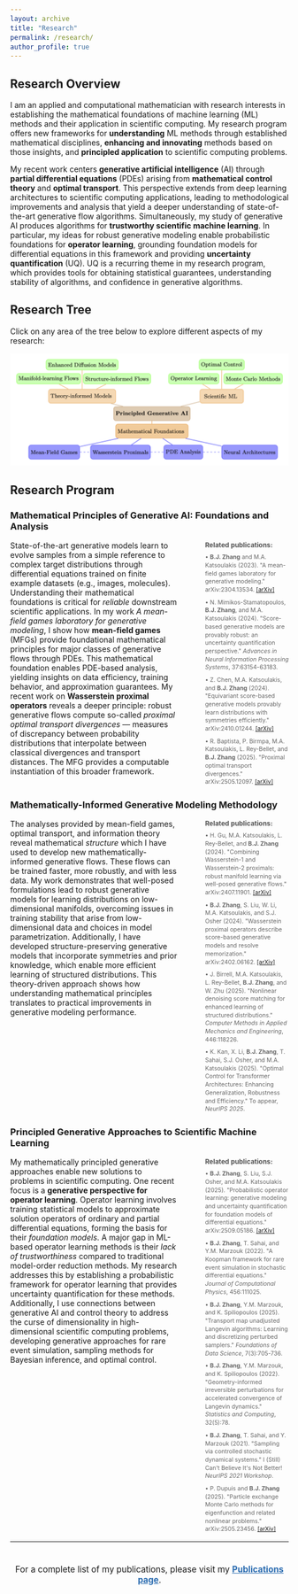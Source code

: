 ```yaml
---
layout: archive
title: "Research"
permalink: /research/
author_profile: true
---
```


<style>
  area {
    cursor: pointer;
  }
</style>

## Research Overview

I am an applied and computational mathematician with research interests in establishing the mathematical foundations of machine learning (ML) methods and their application in scientific computing. My research program offers new frameworks for **understanding** ML methods through established mathematical disciplines, **enhancing and innovating** methods based on those insights, and **principled application** to scientific computing problems.

My recent work centers **generative artificial intelligence** (AI) through **partial differential equations** (PDEs) arising from **mathematical control theory** and **optimal transport**. This perspective extends from deep learning architectures to scientific computing applications, leading to methodological improvements and analysis that yield a deeper understanding of state-of-the-art generative flow algorithms. Simultaneously, my study of generative AI produces algorithms for **trustworthy scientific machine learning**. In particular, my ideas for robust generative modeling enable probabilistic foundations for **operator learning**, grounding foundation models for differential equations in this framework and providing **uncertainty quantification** (UQ). UQ is a recurring theme in my research program, which provides tools for obtaining statistical guarantees, understanding stability of algorithms, and confidence in generative algorithms.

## Research Tree

Click on any area of the tree below to explore different aspects of my research:

<img src="/images/tree_website.png" alt="Research Tree" usemap="#research-tree" style="max-width: 100%; height: auto;">

<map name="research-tree">
  <area shape="rect" coords="580,295,1020,380" alt="Principled Generative AI">

  <area shape="rect" coords="590,395,980,490" alt="Mathematical Foundations">
  <area shape="rect" coords="100,515,390,595" alt="Mean-Field Games">
  <area shape="rect" coords="450,515,790,595" alt="Wasserstein Proximals">
  <area shape="rect" coords="860,515,1085,595" alt="PDE Analysis">
  <area shape="rect" coords="1190,515,1490,595" alt="Neural Architectures">

  <area shape="rect" coords="220,195,600,285" alt="Theory-informed Models">
  <area shape="rect" coords="35,110,400,190" alt="Manifold-learning Flows">
  <area shape="rect" coords="420,110,790,190" alt="Structure-informed Flows">
  <area shape="rect" coords="200,30,610,110" alt="Enhanced Diffusion Models">

  <area shape="rect" coords="1065,195,1325,285" alt="Scientific ML">
  <area shape="rect" coords="890,110,1200,190" alt="Operator Learning">
  <area shape="rect" coords="1210,110,1520,190" alt="Monte Carlo Methods">
  <area shape="rect" coords="1060,30,1320,110" alt="Optimal Control">
</map>

## Research Program

### Mathematical Principles of Generative AI: Foundations and Analysis

<div style="display: flex; gap: 30px; align-items: start;">
<div style="flex: 2;">
State-of-the-art generative models learn to evolve samples from a simple reference to complex target distributions through differential equations trained on finite example datasets (e.g., images, molecules). Understanding their mathematical foundations is critical for <em>reliable</em> downstream scientific applications. In my work <em>A mean-field games laboratory for generative modeling</em>, I show how <strong>mean-field games</strong> (MFGs) provide foundational mathematical principles for major classes of generative flows through PDEs. This mathematical foundation enables PDE-based analysis, yielding insights on data efficiency, training behavior, and approximation guarantees. My recent work on <strong>Wasserstein proximal operators</strong> reveals a deeper principle: robust generative flows compute so-called <em>proximal optimal transport divergences</em> — measures of discrepancy between probability distributions that interpolate between classical divergences and transport distances. The MFG provides a computable instantiation of this broader framework.
</div>
<div style="flex: 1; padding-left: 20px;">
<p style="font-size: 0.85em; color: #555; margin-top: 0; margin-bottom: 8px;"><strong>Related publications:</strong></p>
<ul style="font-size: 0.75em; line-height: 1.4; list-style: none; padding: 0; margin: 0; color: #666;">
<li style="margin-bottom: 8px;">• <strong>B.J. Zhang</strong> and M.A. Katsoulakis (2023). "A mean-field games laboratory for generative modeling." arXiv:2304.13534. <a href="https://arxiv.org/abs/2304.13534" target="_blank">[arXiv]</a></li>
<li style="margin-bottom: 8px;">• N. Mimikos-Stamatopoulos, <strong>B.J. Zhang</strong>, and M.A. Katsoulakis (2024). "Score-based generative models are provably robust: an uncertainty quantification perspective." <em>Advances in Neural Information Processing Systems</em>, 37:63154-63183.</li>
<li style="margin-bottom: 8px;">• Z. Chen, M.A. Katsoulakis, and <strong>B.J. Zhang</strong> (2024). "Equivariant score-based generative models provably learn distributions with symmetries efficiently." arXiv:2410.01244. <a href="https://arxiv.org/abs/2410.01244" target="_blank">[arXiv]</a></li>
<li>• R. Baptista, P. Birmpa, M.A. Katsoulakis, L. Rey-Bellet, and <strong>B.J. Zhang</strong> (2025). "Proximal optimal transport divergences." arXiv:2505.12097. <a href="https://arxiv.org/abs/2505.12097" target="_blank">[arXiv]</a></li>
</ul>
</div>
</div>

### Mathematically-Informed Generative Modeling Methodology

<div style="display: flex; gap: 30px; align-items: start;">
<div style="flex: 2;">
The analyses provided by mean-field games, optimal transport, and information theory reveal mathematical <em>structure</em> which I have used to develop new mathematically-informed generative flows. These flows can be trained faster, more robustly, and with less data. My work demonstrates that well-posed formulations lead to robust generative models for learning distributions on low-dimensional manifolds, overcoming issues in training stability that arise from low-dimensional data and choices in model parametrization. Additionally, I have developed structure-preserving generative models that incorporate symmetries and prior knowledge, which enable more efficient learning of structured distributions. This theory-driven approach shows how understanding mathematical principles translates to practical improvements in generative modeling performance.
</div>
<div style="flex: 1; padding-left: 20px;">
<p style="font-size: 0.85em; color: #555; margin-top: 0; margin-bottom: 8px;"><strong>Related publications:</strong></p>
<ul style="font-size: 0.75em; line-height: 1.4; list-style: none; padding: 0; margin: 0; color: #666;">
<li style="margin-bottom: 8px;">• H. Gu, M.A. Katsoulakis, L. Rey-Bellet, and <strong>B.J. Zhang</strong> (2024). "Combining Wasserstein-1 and Wasserstein-2 proximals: robust manifold learning via well-posed generative flows." arXiv:2407.11901. <a href="https://arxiv.org/abs/2407.11901" target="_blank">[arXiv]</a></li>
<li style="margin-bottom: 8px;">• <strong>B.J. Zhang</strong>, S. Liu, W. Li, M.A. Katsoulakis, and S.J. Osher (2024). "Wasserstein proximal operators describe score-based generative models and resolve memorization." arXiv:2402.06162. <a href="https://arxiv.org/abs/2402.06162" target="_blank">[arXiv]</a></li>
<li style="margin-bottom: 8px;">• J. Birrell, M.A. Katsoulakis, L. Rey-Bellet, <strong>B.J. Zhang</strong>, and W. Zhu (2025). "Nonlinear denoising score matching for enhanced learning of structured distributions." <em>Computer Methods in Applied Mechanics and Engineering</em>, 446:118226.</li>
<li>• K. Kan, X. Li, <strong>B.J. Zhang</strong>, T. Sahai, S.J. Osher, and M.A. Katsoulakis (2025). "Optimal Control for Transformer Architectures: Enhancing Generalization, Robustness and Efficiency." To appear, <em>NeurIPS 2025</em>.</li>
</ul>
</div>
</div>

### Principled Generative Approaches to Scientific Machine Learning

<div style="display: flex; gap: 30px; align-items: start;">
<div style="flex: 2;">
My mathematically principled generative approaches enable new solutions to problems in scientific computing. One recent focus is a <strong>generative perspective for operator learning</strong>. Operator learning involves training statistical models to approximate solution operators of ordinary and partial differential equations, forming the basis for their <em>foundation models</em>. A major gap in ML-based operator learning methods is their <em>lack of trustworthiness</em> compared to traditional model-order reduction methods. My research addresses this by establishing a probabilistic framework for operator learning that provides uncertainty quantification for these methods. Additionally, I use connections between generative AI and control theory to address the curse of dimensionality in high-dimensional scientific computing problems, developing generative approaches for rare event simulation, sampling methods for Bayesian inference, and optimal control.
</div>
<div style="flex: 1; padding-left: 20px;">
<p style="font-size: 0.85em; color: #555; margin-top: 0; margin-bottom: 8px;"><strong>Related publications:</strong></p>
<ul style="font-size: 0.75em; line-height: 1.4; list-style: none; padding: 0; margin: 0; color: #666;">
<li style="margin-bottom: 8px;">• <strong>B.J. Zhang</strong>, S. Liu, S.J. Osher, and M.A. Katsoulakis (2025). "Probabilistic operator learning: generative modeling and uncertainty quantification for foundation models of differential equations." arXiv:2509.05186. <a href="https://arxiv.org/abs/2509.05186" target="_blank">[arXiv]</a></li>
<li style="margin-bottom: 8px;">• <strong>B.J. Zhang</strong>, T. Sahai, and Y.M. Marzouk (2022). "A Koopman framework for rare event simulation in stochastic differential equations." <em>Journal of Computational Physics</em>, 456:111025.</li>
<li style="margin-bottom: 8px;">• <strong>B.J. Zhang</strong>, Y.M. Marzouk, and K. Spiliopoulos (2025). "Transport map unadjusted Langevin algorithms: Learning and discretizing perturbed samplers." <em>Foundations of Data Science</em>, 7(3):705-736.</li>
<li style="margin-bottom: 8px;">• <strong>B.J. Zhang</strong>, Y.M. Marzouk, and K. Spiliopoulos (2022). "Geometry-informed irreversible perturbations for accelerated convergence of Langevin dynamics." <em>Statistics and Computing</em>, 32(5):78.</li>
<li style="margin-bottom: 8px;">• <strong>B.J. Zhang</strong>, T. Sahai, and Y. Marzouk (2021). "Sampling via controlled stochastic dynamical systems." I (Still) Can't Believe It's Not Better! <em>NeurIPS 2021 Workshop</em>.</li>
<li>• P. Dupuis and <strong>B.J. Zhang</strong> (2025). "Particle exchange Monte Carlo methods for eigenfunction and related nonlinear problems." arXiv:2505.23456. <a href="https://arxiv.org/abs/2505.23456" target="_blank">[arXiv]</a></li>
</ul>
</div>
</div>


---

<div style="text-align: center; margin-top: 40px;">
<p style="font-size: 1.1em;">For a complete list of my publications, please visit my <a href="/publications/" style="color: #2b6cb0; font-weight: bold;">Publications page</a>.</p>
</div>
